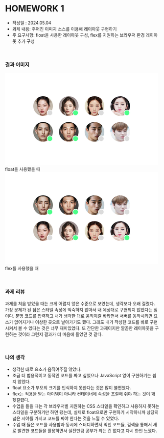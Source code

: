 # HOMEWORK 1

- 작성일 : 2024.05.04
- 과제 내용: 주어진 이미지 소스를 이용해 레이아웃 구현하기
- 주 요구사항: float을 사용한 레이아웃 구성, flex를 지원하는 브라우저 환경 레이아웃 추가 구성

&nbsp;  
### **결과 이미지**

![Homework 1 Reference image 1](../readme_img/homework1_ref_img_01.png "Homework 1 Reference image 1")  
float을 사용했을 때  
![Homework 1 Reference image 2](../readme_img/homework1_ref_img_02.png "Homework 1 Reference image 2")  
flex를 사용했을 때

&nbsp;
### 과제 리뷰
과제를 처음 받았을 때는 크게 어렵지 않은 수준으로 보였는데, 생각보다 오래 걸렸다.
가장 문제가 된 점은 스타일 속성에 익숙하지 않아서 내 예상대로 구현되지 않았다는 점이다.
분명 코드를 입력하고 내가 생각한 대로 움직이길 바라면서 서버를 동작시키면 요소가 없어지거나 이상한 곳으로 날아가기도 했다.
그래도 내가 작성한 코드를 바로 구현시켜서 볼 수 있다는 것은 너무 재미있었다.
또 간단한 과제이지만 깔끔한 레이아웃을 구현하는 것이라 그런지 결과가 더 마음에 들었던 것 같다.

&nbsp;
### 나의 생각
- 생각한 대로 요소가 움직여주질 않았다.
- 조금 더 범용적이고 동적인 코드를 짜고 싶었으나 JavaScript 없이 구현하기는 쉽지 않았다.
- float 요소가 부모의 크기를 인식하지 못한다는 것은 많이 불편했다.
- flex는 적용을 받는 아이템이 아니라 컨테이너에 속성을 조절해 줘야 하는 것이 꽤 헷갈렸다.
- 수업을 들을 때는 각 브라우저별 지원하는 CSS 스타일을 확인하고 사용하지 못하는 스타일을 구분하기만 하면 됐는데, 실제로 float으로만 구현하기 시작하니까 상당히 넓은 시야를 가지고 코드를 짜야 한다는 것을 느낄 수 있었다.
- 수업 때 들은 코드를 사용함과 동시에 스터디하면서 익힌 코드들, 검색을 통해서 새로 발견한 코드들을 활용하면서 실전만큼 공부가 되는 건 없다고 다시 한번 느꼈다.